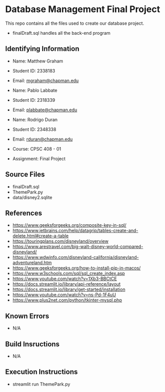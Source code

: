 # Database Management Final Project


This repo contains all the files used to create our database project.

* finalDraft.sql handles all the back-end program


## Identifying Information

* Name: Matthew Graham
* Student ID: 2338183
* Email: mgraham@chapman.edu

* Name: Pablo Labbate
* Student ID: 2318339
* Email: plabbate@chapman.edu

* Name: Rodrigo Duran
* Student ID: 2348338
* Email: rduran@chapman.edu
* Course: CPSC 408 - 01
* Assignment: Final Project



## Source Files

* finalDraft.sql
* ThemePark.py
* data/disney2.sqlite

## References

* https://www.geeksforgeeks.org/composite-key-in-sql/
* https://www.jetbrains.com/help/datagrip/tables-create-and-delete.html#create-a-table
* https://touringplans.com/disneyland/overview
* https://www.arestravel.com/big-walt-disney-world-compared-disneyland/
* https://www.wdwinfo.com/disneyland-california/disneyland-adventureland.htm
* https://www.geeksforgeeks.org/how-to-install-pip-in-macos/
* https://www.w3schools.com/sql/sql_create_index.asp
* https://www.youtube.com/watch?v=1Xb3-BBCtCE
* https://docs.streamlit.io/library/api-reference/layout 
* https://docs.streamlit.io/library/get-started/installation
* https://www.youtube.com/watch?v=ns-Pd-1F4uU
* https://www.plus2net.com/python/tkinter-mysql.php

## Known Errors

* N/A

## Build Insructions

* N/A

## Execution Instructions

* streamlit run ThemePark.py
